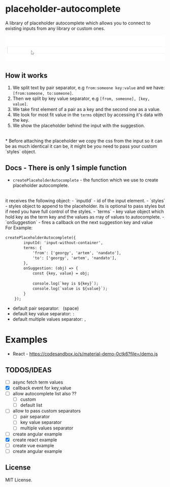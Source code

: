 # placeholder-autocomplete
A library of placeholder autocomplete which allows you to connect to existing inputs from any library or custom ones.

![](placeholder-autcomplete.gif)

## How it works
1. We split text by pair separator, e.g `from:someone key:value` and we have: `[from:someone, to:someone]`.
2. Then we split by key value separator, e.g `[from, someone], [key, value]`.
3. We take first element of a pair as a key and the second one as a value.
4. We look for most fit value in the `terms` object by accessing it's data with the key.
5. We show the placeholder behind the input with the suggestion.
<br>
* Before attaching the placeholder we copy the css from the input so it can be as much identical it can be, it might be you need to pass your custom `styles` object. 

## Docs - There is only 1 simple function
- `createPlaceholderAutocomplete` - the function which we use to create placeholder autocomplete.
<br>
it receives the following object:
    - `inputId` - id of the input element.
    - `styles` - styles object to append to the placeholder.
    its is optional to pass styles but if need you have full control of the styles. 
    - `terms` - key value object which hold key as the term key and the values as rray of values to autocomplete.
    - `onSuggestion` - fires a callback on the next suggestion key and value
<br>
For Example:
<br>

```
createPlaceholderAutocomplete({
        inputId: 'input-without-container',
        terms: {
            'from': ['georgy', 'artem', 'nandato'],
            'to': ['georgy', 'artem', 'nandato'],
        },
        onSuggestion: (obj) => {
            const {key, value} = obj;

            console.log(`key is ${key}`);
            console.log(`value is ${value}`);
        }
    });
``` 

* default pair separator: ` `(space)
* default key value separator: `:`
* default multiple values separator: `,`

# Examples
- React - https://codesandbox.io/s/material-demo-0ctk6?file=/demo.js

## TODOS/IDEAS
- [ ] async fetch term values
- [X] callback event for key,value
- [ ] allow autocomplete list also ??
    - [ ] custom
    - [ ] default list
- [ ] allow to pass custom separators
    - [ ] pair separator
    - [ ] key value separator
    - [ ] multiple values separator
- [ ] create angular example
- [X] create react example
- [ ] create vue example
- [ ] create angular example

## License 
MIT License.

